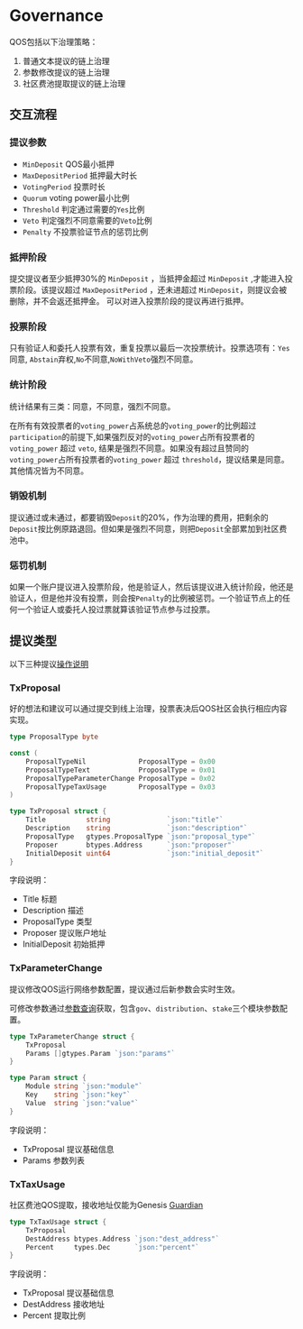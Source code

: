 # Governance

QOS包括以下治理策略：

1. 普通文本提议的链上治理
2. 参数修改提议的链上治理
3. 社区费池提取提议的链上治理

## 交互流程

### 提议参数

* `MinDeposit` QOS最小抵押
* `MaxDepositPeriod` 抵押最大时长 
* `VotingPeriod` 投票时长
* `Quorum` voting power最小比例
* `Threshold` 判定通过需要的`Yes`比例
* `Veto` 判定强烈不同意需要的`Veto`比例
* `Penalty` 不投票验证节点的惩罚比例

### 抵押阶段
提交提议者至少抵押30%的 `MinDeposit` ，当抵押金超过 `MinDeposit` ,才能进入投票阶段。该提议超过 `MaxDepositPeriod` ，还未进超过 `MinDeposit`，则提议会被删除，并不会返还抵押金。 
可以对进入投票阶段的提议再进行抵押。

### 投票阶段
只有验证人和委托人投票有效，重复投票以最后一次投票统计。投票选项有：`Yes`同意, `Abstain`弃权,`No`不同意,`NoWithVeto`强烈不同意。

### 统计阶段

统计结果有三类：同意，不同意，强烈不同意。

在所有有效投票者的`voting_power`占系统总的`voting_power`的比例超过`participation`的前提下,如果强烈反对的`voting_power`占所有投票者的`voting_power` 超过 `veto`, 结果是强烈不同意。如果没有超过且赞同的`voting_power`占所有投票者的`voting_power` 超过 `threshold`，提议结果是同意。其他情况皆为不同意。

### 销毁机制

提议通过或未通过，都要销毁`Deposit`的20%，作为治理的费用，把剩余的`Deposit`按比例原路退回。但如果是强烈不同意，则把`Deposit`全部累加到社区费池中。

### 惩罚机制

如果一个账户提议进入投票阶段，他是验证人，然后该提议进入统计阶段，他还是验证人，但是他并没有投票，则会按`Penalty`的比例被惩罚。一个验证节点上的任何一个验证人或委托人投过票就算该验证节点参与过投票。

## 提议类型

以下三种提议[操作说明](../command/qoscli.md#提交提议)

### TxProposal

好的想法和建议可以通过提交到线上治理，投票表决后QOS社区会执行相应内容实现。

```go
type ProposalType byte

const (
	ProposalTypeNil             ProposalType = 0x00
	ProposalTypeText            ProposalType = 0x01
	ProposalTypeParameterChange ProposalType = 0x02
	ProposalTypeTaxUsage        ProposalType = 0x03
)

type TxProposal struct {
	Title          string              `json:"title"`          
	Description    string              `json:"description"`    
	ProposalType   gtypes.ProposalType `json:"proposal_type"`  
	Proposer       btypes.Address      `json:"proposer"`       
	InitialDeposit uint64              `json:"initial_deposit"`
}
```
字段说明：
- Title 标题
- Description 描述
- ProposalType 类型
- Proposer 提议账户地址
- InitialDeposit 初始抵押


### TxParameterChange

提议修改QOS运行网络参数配置，提议通过后新参数会实时生效。

可修改参数通过[参数查询](../command/qoscli.md#参数查询)获取，包含`gov`、`distribution`、`stake`三个模块参数配置。

```go
type TxParameterChange struct {
	TxProposal
	Params []gtypes.Param `json:"params"`
}

type Param struct {
	Module string `json:"module"`
	Key    string `json:"key"`
	Value  string `json:"value"`
}
```

字段说明：
- TxProposal 提议基础信息
- Params 参数列表

### TxTaxUsage

社区费池QOS提取，接收地址仅能为Genesis [Guardian](guardian.md)

```go
type TxTaxUsage struct {
	TxProposal
	DestAddress btypes.Address `json:"dest_address"`
	Percent     types.Dec      `json:"percent"`
}
```

字段说明：
- TxProposal 提议基础信息
- DestAddress 接收地址
- Percent 提取比例

